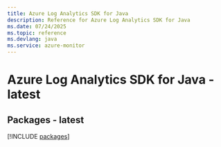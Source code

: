 ```yaml
---
title: Azure Log Analytics SDK for Java
description: Reference for Azure Log Analytics SDK for Java
ms.date: 07/24/2025
ms.topic: reference
ms.devlang: java
ms.service: azure-monitor
---
```

# Azure Log Analytics SDK for Java - latest
## Packages - latest
[!INCLUDE [packages](log-analytics-index.md)]